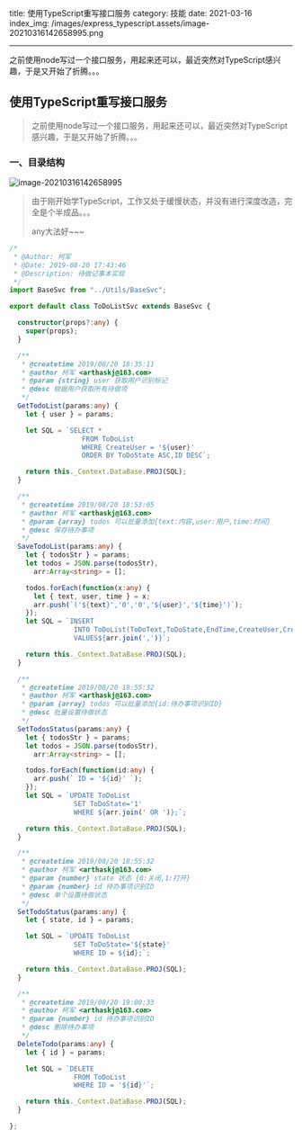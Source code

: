 title: 使用TypeScript重写接口服务
category: 技能
date: 2021-03-16
index_img: /images/express_typescript.assets/image-20210316142658995.png

---

之前使用node写过一个接口服务，用起来还可以，最近突然对TypeScript感兴趣，于是又开始了折腾。。。

<!--more-->

## 使用TypeScript重写接口服务

> 之前使用node写过一个接口服务，用起来还可以，最近突然对TypeScript感兴趣，于是又开始了折腾。。。

### 一、目录结构

![image-20210316142658995](/images/express_typescript.assets/image-20210316142658995.png)

> 由于刚开始学TypeScript，工作又处于缓慢状态，并没有进行深度改造，完全是个半成品。。。
>
> any大法好~~~

```typescript
/*
 * @Author: 柯军
 * @Date: 2019-08-20 17:43:46
 * @Description: 待做记事本实现
 */
import BaseSvc from "../Utils/BaseSvc";

export default class ToDoListSvc extends BaseSvc {

  constructor(props?:any) {
    super(props);
  }

  /**
   * @createtime 2019/08/20 18:35:11
   * @author 柯军 <arthaskj@163.com>
   * @param {string} user 获取用户识别标记
   * @desc 根据用户获取所有待做项
   */
  GetTodoList(params:any) {
    let { user } = params;

    let SQL = `SELECT * 
                  FROM ToDoList 
                  WHERE CreateUser = '${user}' 
                  ORDER BY ToDoState ASC,ID DESC`;

    return this._Context.DataBase.PROJ(SQL);
  }

  /**
   * @createtime 2019/08/20 18:53:05
   * @author 柯军 <arthaskj@163.com>
   * @param {array} todos 可以批量添加{text:内容,user:用户,time:时间}
   * @desc 保存待办事项
   */
  SaveTodoList(params:any) {
    let { todosStr } = params;
    let todos = JSON.parse(todosStr),
      arr:Array<string> = [];

    todos.forEach(function(x:any) {
      let { text, user, time } = x;
      arr.push(`('${text}','0','0','${user}','${time}')`);
    });
    let SQL = `INSERT 
                INTO ToDoList(ToDoText,ToDoState,EndTime,CreateUser,CreateTime) 
                VALUES${arr.join(',')}`;

    return this._Context.DataBase.PROJ(SQL);
  }

  /**
   * @createtime 2019/08/20 18:55:32
   * @author 柯军 <arthaskj@163.com>
   * @param {array} todos 可以批量添加{id:待办事项识别ID}
   * @desc 批量设置待做状态
   */
  SetTodosStatus(params:any) {
    let { todosStr } = params;
    let todos = JSON.parse(todosStr),
      arr:Array<string> = [];

    todos.forEach(function(id:any) {
      arr.push(` ID = '${id}' `);
    });
    let SQL = `UPDATE ToDoList 
                SET ToDoState='1' 
                WHERE ${arr.join(' OR ')};`;

    return this._Context.DataBase.PROJ(SQL);
  }

  /**
   * @createtime 2019/08/20 18:55:32
   * @author 柯军 <arthaskj@163.com>
   * @param {number} state 状态 {0:关闭,1:打开}
   * @param {number} id 待办事项识别ID
   * @desc 单个设置待做状态
   */
  SetTodoStatus(params:any) {
    let { state, id } = params;

    let SQL = `UPDATE ToDoList 
                SET ToDoState='${state}' 
                WHERE ID = ${id};`;

    return this._Context.DataBase.PROJ(SQL);
  }

  /**
   * @createtime 2019/08/20 19:00:33
   * @author 柯军 <arthaskj@163.com>
   * @param {number} id 待办事项识别ID
   * @desc 删除待办事项
   */
  DeleteTodo(params:any) {
    let { id } = params;

    let SQL = `DELETE 
                FROM ToDoList 
                WHERE ID = '${id}'`;

    return this._Context.DataBase.PROJ(SQL);
  }

};
```